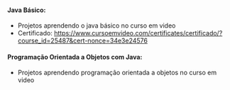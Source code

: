 #### Java Básico:



- Projetos aprendendo o java básico no curso em video
- Certificado: https://www.cursoemvideo.com/certificates/certificado/?course_id=25487&cert-nonce=34e3e24576



#### Programação Orientada a Objetos com Java:



* Projetos aprendendo programação orientada a objetos no curso em video

  
